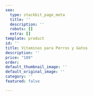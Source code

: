 ```yaml
---
seo:
  type: stackbit_page_meta
  title: ''
  description: ''
  robots: []
  extra: []
template: product
id: ''
title: Vitaminas para Perros y Gatos
description: ''
price: "189"
order: 
default_thumbnail_image: ''
default_original_image: ''
category: ''
featured: false

---
```

